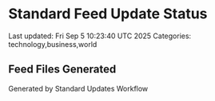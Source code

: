 # Standard Feed Update Status
Last updated: Fri Sep  5 10:23:40 UTC 2025
Categories: technology,business,world

## Feed Files Generated

Generated by Standard Updates Workflow
